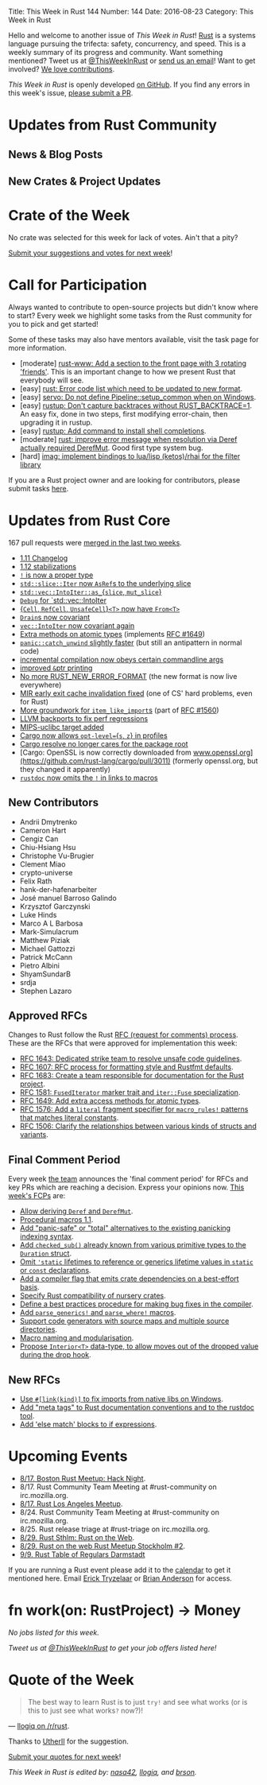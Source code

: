 Title: This Week in Rust 144
Number: 144
Date: 2016-08-23
Category: This Week in Rust

Hello and welcome to another issue of *This Week in Rust*!
[Rust](http://rust-lang.org) is a systems language pursuing the trifecta:
safety, concurrency, and speed. This is a weekly summary of its progress and
community. Want something mentioned? Tweet us at [@ThisWeekInRust](https://twitter.com/ThisWeekInRust) or [send us an
email](mailto:corey@octayn.net?subject=This%20Week%20in%20Rust%20Suggestion)!
Want to get involved? [We love
contributions](https://github.com/rust-lang/rust/blob/master/CONTRIBUTING.md).

*This Week in Rust* is openly developed [on GitHub](https://github.com/cmr/this-week-in-rust).
If you find any errors in this week's issue, [please submit a PR](https://github.com/cmr/this-week-in-rust/pulls).

# Updates from Rust Community

## News & Blog Posts

## New Crates & Project Updates

# Crate of the Week

No crate was selected for this week for lack of votes. Ain't that a pity?

[Submit your suggestions and votes for next week][submit_crate]!

[submit_crate]: https://users.rust-lang.org/t/crate-of-the-week/2704

# Call for Participation

Always wanted to contribute to open-source projects but didn't know where to start?
Every week we highlight some tasks from the Rust community for you to pick and get started!

Some of these tasks may also have mentors available, visit the task page for more information.

* [moderate] [rust-www: Add a section to the front page with 3 rotating 'friends'](https://github.com/rust-lang/rust-www/issues/477).
  This is an important change to how we present Rust that everybody will see.
* [easy] [rust: Error code list which need to be updated to new format](https://github.com/rust-lang/rust/issues/35233).
* [easy] [servo: Do not define Pipeline::setup_common when on Windows](https://github.com/servo/servo/issues/12856).
* [easy] [rustup: Don't capture backtraces without RUST_BACKTRACE=1](https://github.com/rust-lang-nursery/rustup.rs/issues/591#issuecomment-236235677).
  An easy fix, done in two steps, first modifying error-chain, then upgrading it in rustup.
* [easy] [rustup: Add command to install shell
  completions](https://github.com/rust-lang-nursery/rustup.rs/issues/387#issuecomment-234675568).
* [moderate] [rust: improve error message when resolution via Deref
  actually required
  DerefMut](https://github.com/rust-lang/rust/issues/28419). Good
  first type system bug.
* [hard] [imag: implement bindings to lua/lisp (ketos)/rhai for the filter
  library](https://github.com/matthiasbeyer/imag/issues/245)

If you are a Rust project owner and are looking for contributors, please submit tasks [here][guidelines].

[guidelines]: https://users.rust-lang.org/t/twir-call-for-participation/4821

# Updates from Rust Core

167 pull requests were [merged in the last two weeks][merged].

[merged]: https://github.com/issues?q=is%3Apr+org%3Arust-lang+is%3Amerged+merged%3A2016-08-15..2016-08-22

* [1.11 Changelog](https://github.com/rust-lang/rust/pull/35736)
* [1.12 stabilizations](https://github.com/rust-lang/rust/pull/35607)
* [`!` is now a proper type](https://github.com/rust-lang/rust/pull/35162)
* [`std::slice::Iter` now `AsRef`s to the underlying slice](https://github.com/rust-lang/rust/pull/35559)
* [`std::vec::IntoIter::as_`{`slice`, `mut_slice`}](https://github.com/rust-lang/rust/pull/35447)
* [`Debug` for `std::vec::IntoIter](https://github.com/rust-lang/rust/pull/35707)
* [{`Cell`, `RefCell`, `UnsafeCell`}`<T>` now have `From<T>`](https://github.com/rust-lang/rust/pull/35392)
* [`Drain`s now covariant](https://github.com/rust-lang/rust/pull/35354)
* [`vec::IntoIter` now covariant again](https://github.com/rust-lang/rust/pull/35733)
* [Extra methods on atomic types](https://github.com/rust-lang/rust/pull/35719) (implements [RFC #1649](https://github.com/rust-lang/rfcs/pull/1649))
* [`panic::catch_unwind` slightly faster](https://github.com/rust-lang/rust/pull/35444) (but still an antipattern in normal code)
* [incremental compilation now obeys certain commandline args](https://github.com/rust-lang/rust/pull/35340)
* [improved `&`ptr printing](https://github.com/rust-lang/rust/pull/35611)
* [No more RUST_NEW_ERROR_FORMAT](https://github.com/rust-lang/rust/pull/35708) (the new format is now live everywhere)
* [MIR early exit cache invalidation fixed](https://github.com/rust-lang/rust/pull/35751) (one of CS' hard problems, even for Rust)
* [More groundwork for `item_like_import`s](https://github.com/rust-lang/rust/pull/35776) (part of [RFC #1560](https://github.com/rust-lang/rfcs/pull/1560))
* [LLVM backports to fix perf regressions](https://github.com/rust-lang/rust/pull/35740)
* [MIPS-uclibc target added](https://github.com/rust-lang/rust/pull/35734)
* [Cargo now allows `opt-level=`{`s`, `z`} in profiles](https://github.com/rust-lang/cargo/pull/3007)
* [Cargo resolve no longer cares for the package root](https://github.com/rust-lang/cargo/pull/3013)
* [Cargo: OpenSSL is now correctly downloaded from www.openssl.org](https://github.com/rust-lang/cargo/pull/3011) (formerly openssl.org, but they changed it apparently)
* [`rustdoc` now omits the `!` in links to macros](https://github.com/rust-lang/rust/pull/35234)

## New Contributors

* Andrii Dmytrenko
* Cameron Hart
* Cengiz Can
* Chiu-Hsiang Hsu
* Christophe Vu-Brugier
* Clement Miao
* crypto-universe
* Felix Rath
* hank-der-hafenarbeiter
* José manuel Barroso Galindo
* Krzysztof Garczynski
* Luke Hinds
* Marco A L Barbosa
* Mark-Simulacrum
* Matthew Piziak
* Michael Gattozzi
* Patrick McCann
* Pietro Albini
* ShyamSundarB
* srdja
* Stephen Lazaro

## Approved RFCs

Changes to Rust follow the Rust [RFC (request for comments)
process](https://github.com/rust-lang/rfcs#rust-rfcs). These
are the RFCs that were approved for implementation this week:

* [RFC 1643: Dedicated strike team to resolve unsafe code guidelines](https://github.com/rust-lang/rfcs/pull/1643).
* [RFC 1607: RFC process for formatting style and Rustfmt defaults](https://github.com/rust-lang/rfcs/pull/1607).
* [RFC 1683: Create a team responsible for documentation for the Rust project](https://github.com/rust-lang/rfcs/pull/1683).
* [RFC 1581: `FusedIterator` marker trait and `iter::Fuse` specialization](https://github.com/rust-lang/rfcs/pull/1581).
* [RFC 1649: Add extra access methods for atomic types](https://github.com/rust-lang/rfcs/pull/1649).
* [RFC 1576: Add a `literal` fragment specifier for `macro_rules!` patterns that matches literal constants](https://github.com/rust-lang/rfcs/pull/1576).
* [RFC 1506: Clarify the relationships between various kinds of structs and variants](https://github.com/rust-lang/rfcs/pull/1506).

## Final Comment Period

Every week [the team](https://www.rust-lang.org/team.html) announces the
'final comment period' for RFCs and key PRs which are reaching a
decision. Express your opinions now. [This week's FCPs][fcp] are:

[fcp]: https://github.com/rust-lang/rfcs/labels/final-comment-period

* [Allow deriving `Deref` and `DerefMut`](https://github.com/rust-lang/rfcs/pull/1694).
* [Procedural macros 1.1](https://github.com/rust-lang/rfcs/pull/1681).
* [Add "panic-safe" or "total" alternatives to the existing panicking indexing syntax](https://github.com/rust-lang/rfcs/pull/1679).
* [Add `checked_sub()` already known from various primitive types to the `Duration` struct](https://github.com/rust-lang/rfcs/pull/1640).
* [Omit `'static` lifetimes to reference or generics lifetime values in `static` or `const` declarations](https://github.com/rust-lang/rfcs/pull/1623).
* [Add a compiler flag that emits crate dependencies on a best-effort basis](https://github.com/rust-lang/rfcs/pull/1622).
* [Specify Rust compatibility of nursery crates](https://github.com/rust-lang/rfcs/pull/1619).
* [Define a best practices procedure for making bug fixes in the compiler](https://github.com/rust-lang/rfcs/pull/1589).
* [Add `parse_generics!` and `parse_where!` macros](https://github.com/rust-lang/rfcs/pull/1583).
* [Support code generators with source maps and multiple source directories](https://github.com/rust-lang/rfcs/pull/1573).
* [Macro naming and modularisation](https://github.com/rust-lang/rfcs/pull/1561).
* [Propose `Interior<T>` data-type, to allow moves out of the dropped value during the drop hook](https://github.com/rust-lang/rfcs/pull/1180).

## New RFCs

* [Use `#[link(kind)]` to fix imports from native libs on Windows](https://github.com/rust-lang/rfcs/pull/1717).
* [Add "meta tags" to Rust documentation conventions and to the rustdoc tool](https://github.com/rust-lang/rfcs/pull/1713).
* [Add 'else match' blocks to if expressions](https://github.com/rust-lang/rfcs/pull/1712).

# Upcoming Events

* [8/17. Boston Rust Meetup: Hack Night](http://www.meetup.com/BostonRust/events/233260730/).
* 8/17. Rust Community Team Meeting at #rust-community on irc.mozilla.org.
* [8/17. Rust Los Angeles Meetup](https://www.meetup.com/Rust-Los-Angeles/events/232933613/).
* 8/24. Rust Community Team Meeting at #rust-community on irc.mozilla.org.
* 8/25. Rust release triage at #rust-triage on irc.mozilla.org.
* [8/29. Rust Sthlm: Rust on the Web](http://www.meetup.com/ruststhlm/events/232054490/).
* [8/29. Rust on the web Rust Meetup Stockholm #2](http://www.meetup.com/ruststhlm/events/232054490/).
* [9/9. Rust Table of Regulars Darmstadt](https://www.meetup.com/de-DE/Rust-Rhein-Main/events/233544580/)

If you are running a Rust event please add it to the [calendar] to get
it mentioned here. Email [Erick Tryzelaar][erickt] or [Brian
Anderson][brson] for access.

[calendar]: https://www.google.com/calendar/embed?src=apd9vmbc22egenmtu5l6c5jbfc%40group.calendar.google.com
[erickt]: mailto:erick.tryzelaar@gmail.com
[brson]: mailto:banderson@mozilla.com

# fn work(on: RustProject) -> Money

*No jobs listed for this week.*

*Tweet us at [@ThisWeekInRust](https://twitter.com/ThisWeekInRust) to get your job offers listed here!*

# Quote of the Week

> The best way to learn Rust is to just `try!` and see what works (or is this to just see what works`?` now?)!

— [llogiq on /r/rust](https://www.reddit.com/r/rust/comments/4xuds0/sharing_coloring_books_with_friends_in_rust/d6jecnz).

Thanks to [UtherII](https://users.rust-lang.org/users/utherii) for the suggestion.

[Submit your quotes for next week][submit]!

[submit]: http://users.rust-lang.org/t/twir-quote-of-the-week/328

*This Week in Rust is edited by: [nasa42](https://github.com/nasa42), [llogiq](https://github.com/llogiq), and [brson](https://github.com/brson).*
